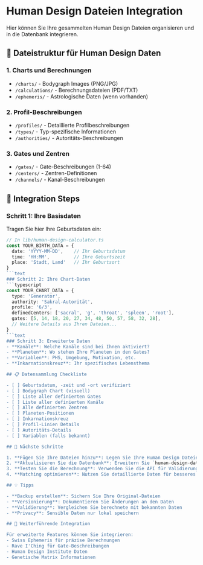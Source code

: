 
# Human Design Dateien Integration

Hier können Sie Ihre gesammelten Human Design Dateien organisieren und in die Datenbank integrieren.

## 📁 Dateistruktur für Human Design Daten

### 1. Charts und Berechnungen

- `/charts/` - Bodygraph Images (PNG/JPG)
- `/calculations/` - Berechnungsdateien (PDF/TXT)
- `/ephemeris/` - Astrologische Daten (wenn vorhanden)

### 2. Profil-Beschreibungen

- `/profiles/` - Detaillierte Profilbeschreibungen
- `/types/` - Typ-spezifische Informationen
- `/authorities/` - Autoritäts-Beschreibungen

### 3. Gates und Zentren

- `/gates/` - Gate-Beschreibungen (1-64)
- `/centers/` - Zentren-Definitionen
- `/channels/` - Kanal-Beschreibungen

## 🔧 Integration Steps

### Schritt 1: Ihre Basisdaten

Tragen Sie hier Ihre Geburtsdaten ein:

```typescript
// In lib/human-design-calculator.ts
const YOUR_BIRTH_DATA = {
  date: 'YYYY-MM-DD',    // Ihr Geburtsdatum
  time: 'HH:MM',         // Ihre Geburtszeit
  place: 'Stadt, Land'   // Ihr Geburtsort
}
```text
### Schritt 2: Ihre Chart-Daten
```typescript
const YOUR_CHART_DATA = {
  type: 'Generator',
  authority: 'Sakral-Autorität',
  profile: '6/3',
  definedCenters: ['sacral', 'g', 'throat', 'spleen', 'root'],
  gates: [5, 14, 18, 20, 27, 34, 48, 50, 57, 58, 32, 28],
  // Weitere Details aus Ihren Dateien...
}
```text
### Schritt 3: Erweiterte Daten
- **Kanäle**: Welche Kanäle sind bei Ihnen aktiviert?
- **Planeten**: Wo stehen Ihre Planeten in den Gates?
- **Variablen**: PHS, Umgebung, Motivation, etc.
- **Inkarnationskreuz**: Ihr spezifisches Lebensthema

## 📋 Datensammlung Checkliste

- [ ] Geburtsdatum, -zeit und -ort verifiziert
- [ ] Bodygraph Chart (visuell)
- [ ] Liste aller definierten Gates
- [ ] Liste aller definierten Kanäle
- [ ] Alle definierten Zentren
- [ ] Planeten-Positionen
- [ ] Inkarnationskreuz
- [ ] Profil-Linien Details
- [ ] Autoritäts-Details
- [ ] Variablen (falls bekannt)

## 🎯 Nächste Schritte

1. **Fügen Sie Ihre Dateien hinzu**: Legen Sie Ihre Human Design Dateien in entsprechende Ordner
2. **Aktualisieren Sie die Datenbank**: Erweitern Sie `human-design-database.json`
3. **Testen Sie die Berechnung**: Verwenden Sie die API für Validierung
4. **Matching optimieren**: Nutzen Sie detaillierte Daten für besseres Matching

## 💡 Tipps

- **Backup erstellen**: Sichern Sie Ihre Original-Dateien
- **Versionierung**: Dokumentieren Sie Änderungen an den Daten
- **Validierung**: Vergleichen Sie berechnete mit bekannten Daten
- **Privacy**: Sensible Daten nur lokal speichern

## 🔗 Weiterführende Integration

Für erweiterte Features können Sie integrieren:
- Swiss Ephemeris für präzise Berechnungen
- Rave I'Ching für Gate-Beschreibungen
- Human Design Institute Daten
- Genetische Matrix Informationen

